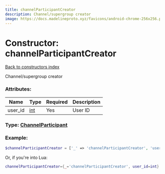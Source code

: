 ```yaml
---
title: channelParticipantCreator
description: Channel/supergroup creator
image: https://docs.madelineproto.xyz/favicons/android-chrome-256x256.png
---
```

# Constructor: channelParticipantCreator  
[Back to constructors index](index.md)



Channel/supergroup creator

### Attributes:

| Name     |    Type       | Required | Description |
|----------|---------------|----------|-------------|
|user\_id|[int](../types/int.md) | Yes|User ID|



### Type: [ChannelParticipant](../types/ChannelParticipant.md)


### Example:

```php
$channelParticipantCreator = ['_' => 'channelParticipantCreator', 'user_id' => int];
```  


Or, if you're into Lua:

```lua
channelParticipantCreator={_='channelParticipantCreator', user_id=int}

```


